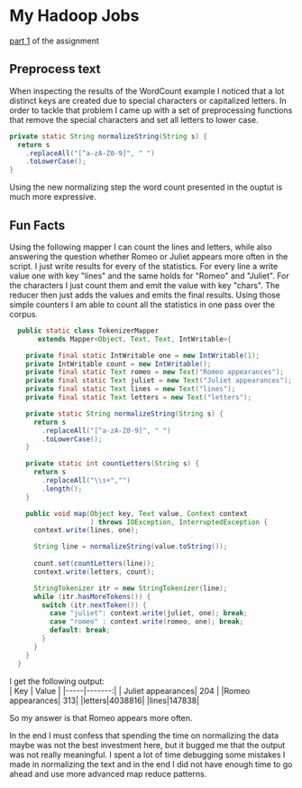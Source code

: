 # My Hadoop Jobs

[part 1](https://rubigdata.github.io/bigdata-blog-2021-joshdev-de/assignment-02-setup) of the assignment

## Preprocess text
When inspecting the results of the WordCount example I noticed that a lot distinct keys are created due to special characters or capitalized letters. In order to tackle that problem I came up with a set of preprocessing functions that remove the special characters and set all letters to lower case.

```java
private static String normalizeString(String s) {
  return s
    .replaceAll("[^a-zA-Z0-9]", " ")
    .toLowerCase();
}
```
Using the new normalizing step the word count presented in the ouptut is much more expressive.

## Fun Facts

Using the following mapper I can count the lines and letters, while also answering the question whether Romeo or Juliet appears more often in the script.
I just write results for every of the statistics. For every line a write value one with key "lines" and the same holds for "Romeo" and "Juliet". For the characters I just count them and emit the value with key "chars". The reducer then just adds the values and emits the final results. Using those simple counters I am able to count all the statistics in one pass over the corpus.

```java
  public static class TokenizerMapper
       extends Mapper<Object, Text, Text, IntWritable>{

    private final static IntWritable one = new IntWritable(1);
    private IntWritable count = new IntWritable();
    private final static Text romeo = new Text("Romeo appearances");
    private final static Text juliet = new Text("Juliet appearances");
    private final static Text lines = new Text("lines");
    private final static Text letters = new Text("letters");

    private static String normalizeString(String s) {
      return s
        .replaceAll("[^a-zA-Z0-9]", " ")
        .toLowerCase();
    }

    private static int countLetters(String s) {
      return s
        .replaceAll("\\s+","")
        .length();
    }

    public void map(Object key, Text value, Context context
                    ) throws IOException, InterruptedException {
      context.write(lines, one);

      String line = normalizeString(value.toString());
      
      count.set(countLetters(line));
      context.write(letters, count);

      StringTokenizer itr = new StringTokenizer(line);
      while (itr.hasMoreTokens()) {
        switch (itr.nextToken()) {
          case "juliet": context.write(juliet, one); break;
          case "romeo" : context.write(romeo, one); break;
          default: break;
        }
      }
    }
  }
```

I get the following output:  
| Key | Value |
|-----|-------:|
| Juliet appearances| 204 |
|Romeo appearances| 313|
|letters|4038816|
|lines|147838|

So my answer is that Romeo appears more often.  

In the end I must confess that spending the time on normalizing the data maybe was not the best investment here, but it bugged me that the output was not really meaningful. I spent a lot of time debugging some mistakes I made in normalizing the text and in the end I did not have enough time to go ahead and use more advanced map reduce patterns.
